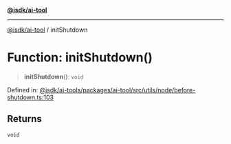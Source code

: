 [**@isdk/ai-tool**](../README.md)

***

[@isdk/ai-tool](../globals.md) / initShutdown

# Function: initShutdown()

> **initShutdown**(): `void`

Defined in: [@isdk/ai-tools/packages/ai-tool/src/utils/node/before-shutdown.ts:103](https://github.com/isdk/ai-tool.js/blob/fb1809b53cc75a30928176c26910792b6b8a96e1/src/utils/node/before-shutdown.ts#L103)

## Returns

`void`
